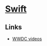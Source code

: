 # [Swift](https://developer.apple.com/swift/)

## Links
- [WWDC videos](https://developer.apple.com/videos/)